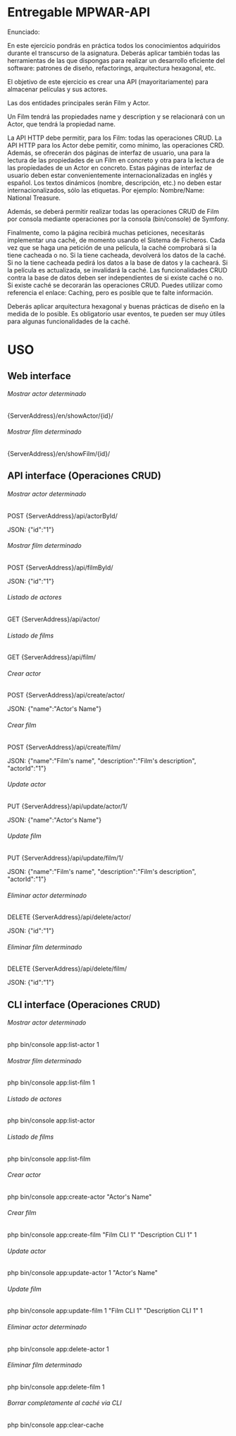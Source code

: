 Entregable MPWAR-API
========================
Enunciado:

En este ejercicio pondrás en práctica todos los conocimientos adquiridos durante el transcurso de la asignatura. Deberás aplicar también todas las herramientas de las que dispongas para realizar un desarrollo eficiente del software: patrones de diseño, refactorings, arquitectura hexagonal, etc. 

El objetivo de este ejercicio es crear una API (mayoritariamente) para almacenar películas y sus actores. 

Las dos entidades principales serán Film y Actor. 

Un Film tendrá las propiedades name y description y se relacionará con un Actor, que tendrá la propiedad name. 

La API HTTP debe permitir, para los Film: todas las operaciones CRUD. La API HTTP para los Actor debe pemitir, como mínimo, las operaciones CRD. Además, se ofrecerán dos páginas de interfaz de usuario, una para la lectura de las propiedades de un Film en concreto y otra para la lectura de las propiedades de un Actor en concreto. Estas páginas de interfaz de usuario deben estar convenientemente internacionalizadas en inglés y español. Los textos dinámicos (nombre, descripción, etc.) no deben estar internacionalizados, sólo las etiquetas. Por ejemplo: Nombre/Name: National Treasure. 

Además, se deberá permitir realizar todas las operaciones CRUD de Film por consola mediante operaciones por la consola (bin/console) de Symfony. 

Finalmente, como la página recibirá muchas peticiones, necesitarás implementar una caché, de momento usando el Sistema de Ficheros. Cada vez que se haga una petición de una película, la caché comprobará si la tiene cacheada o no. Si la tiene cacheada, devolverá los datos de la caché. Si no la tiene cacheada pedirá los datos a la base de datos y la cacheará. Si la película es actualizada, se invalidará la caché. Las funcionalidades CRUD contra la base de datos deben ser independientes de si existe caché o no. Si existe caché se decorarán las operaciones CRUD. Puedes utilizar como referencia el enlace: Caching, pero es posible que te falte información. 

Deberás aplicar arquitectura hexagonal y buenas prácticas de diseño en la medida de lo posible. Es obligatorio usar eventos, te pueden ser muy útiles para algunas funcionalidades de la caché. 

USO
========================

## Web interface

###### Mostrar actor determinado
{ServerAddress}/en/showActor/{id}/
###### Mostrar film determinado
{ServerAddress}/en/showFilm/{id}/
## API interface (Operaciones CRUD)
###### Mostrar actor determinado
POST {ServerAddress}/api/actorById/

JSON: {"id":"1"}
###### Mostrar film determinado
POST {ServerAddress}/api/filmById/

JSON: {"id":"1"}
###### Listado de actores
GET {ServerAddress}/api/actor/
###### Listado de films
GET {ServerAddress}/api/film/
###### Crear actor
POST {ServerAddress}/api/create/actor/

JSON: {"name":"Actor's Name"}
###### Crear film
POST {ServerAddress}/api/create/film/

JSON: {"name":"Film's name", "description":"Film's description", "actorId":"1"}
###### Update actor
PUT {ServerAddress}/api/update/actor/1/

JSON: {"name":"Actor's Name"}
###### Update film
PUT {ServerAddress}/api/update/film/1/

JSON: {"name":"Film's name", "description":"Film's description", "actorId":"1"}
###### Eliminar actor determinado
DELETE {ServerAddress}/api/delete/actor/

JSON: {"id":"1"}
###### Eliminar film determinado
DELETE {ServerAddress}/api/delete/film/

JSON: {"id":"1"}
## CLI interface (Operaciones CRUD)
###### Mostrar actor determinado
php bin/console app:list-actor 1
###### Mostrar film determinado
php bin/console app:list-film 1
###### Listado de actores
php bin/console app:list-actor
###### Listado de films
php bin/console app:list-film
###### Crear actor
php bin/console app:create-actor "Actor's Name"
###### Crear film
php bin/console app:create-film "Film CLI 1" "Description CLI 1" 1
###### Update actor
php bin/console app:update-actor 1 "Actor's Name"
###### Update film
php bin/console app:update-film 1 "Film CLI 1" "Description CLI 1" 1
###### Eliminar actor determinado
php bin/console app:delete-actor 1
###### Eliminar film determinado
php bin/console app:delete-film 1
###### Borrar completamente al caché via CLI
php bin/console app:clear-cache